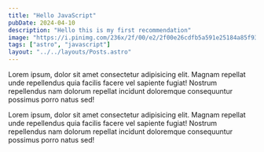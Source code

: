 ```yaml
---
title: "Hello JavaScript"
pubDate: 2024-04-10
description: "Hello this is my first recommendation"
image: "https://i.pinimg.com/236x/2f/00/e2/2f00e26cdfb5a591e25184a85f93e603.jpg"
tags: ["astro", "javascript"]
layout: "../../layouts/Posts.astro"
---
```


Lorem ipsum, dolor sit amet consectetur adipisicing elit. Magnam repellat unde repellendus quia facilis facere vel sapiente fugiat! Nostrum repellendus nam dolorum repellat incidunt doloremque consequuntur possimus porro natus sed!

Lorem ipsum, dolor sit amet consectetur adipisicing elit. Magnam repellat unde repellendus quia facilis facere vel sapiente fugiat! Nostrum repellendus nam dolorum repellat incidunt doloremque consequuntur possimus porro natus sed!
